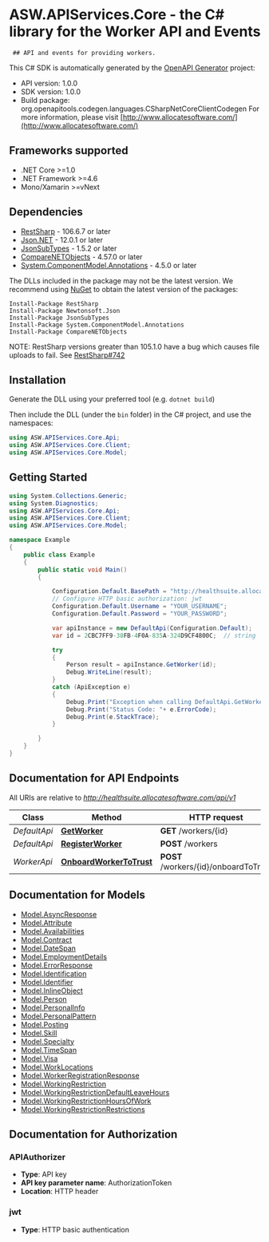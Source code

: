 # ASW.APIServices.Core - the C# library for the Worker API and Events

     ## API and events for providing workers. 

This C# SDK is automatically generated by the [OpenAPI Generator](https://openapi-generator.tech) project:

- API version: 1.0.0
- SDK version: 1.0.0
- Build package: org.openapitools.codegen.languages.CSharpNetCoreClientCodegen
    For more information, please visit [http://www.allocatesoftware.com/](http://www.allocatesoftware.com/)

<a name="frameworks-supported"></a>
## Frameworks supported
- .NET Core >=1.0
- .NET Framework >=4.6
- Mono/Xamarin >=vNext

<a name="dependencies"></a>
## Dependencies

- [RestSharp](https://www.nuget.org/packages/RestSharp) - 106.6.7 or later
- [Json.NET](https://www.nuget.org/packages/Newtonsoft.Json/) - 12.0.1 or later
- [JsonSubTypes](https://www.nuget.org/packages/JsonSubTypes/) - 1.5.2 or later
- [CompareNETObjects](https://www.nuget.org/packages/CompareNETObjects) - 4.57.0 or later
- [System.ComponentModel.Annotations](https://www.nuget.org/packages/System.ComponentModel.Annotations) - 4.5.0 or later

The DLLs included in the package may not be the latest version. We recommend using [NuGet](https://docs.nuget.org/consume/installing-nuget) to obtain the latest version of the packages:
```
Install-Package RestSharp
Install-Package Newtonsoft.Json
Install-Package JsonSubTypes
Install-Package System.ComponentModel.Annotations
Install-Package CompareNETObjects
```

NOTE: RestSharp versions greater than 105.1.0 have a bug which causes file uploads to fail. See [RestSharp#742](https://github.com/restsharp/RestSharp/issues/742)

<a name="installation"></a>
## Installation
Generate the DLL using your preferred tool (e.g. `dotnet build`)

Then include the DLL (under the `bin` folder) in the C# project, and use the namespaces:
```csharp
using ASW.APIServices.Core.Api;
using ASW.APIServices.Core.Client;
using ASW.APIServices.Core.Model;
```
<a name="getting-started"></a>
## Getting Started

```csharp
using System.Collections.Generic;
using System.Diagnostics;
using ASW.APIServices.Core.Api;
using ASW.APIServices.Core.Client;
using ASW.APIServices.Core.Model;

namespace Example
{
    public class Example
    {
        public static void Main()
        {

            Configuration.Default.BasePath = "http://healthsuite.allocatesoftware.com/api/v1";
            // Configure HTTP basic authorization: jwt
            Configuration.Default.Username = "YOUR_USERNAME";
            Configuration.Default.Password = "YOUR_PASSWORD";

            var apiInstance = new DefaultApi(Configuration.Default);
            var id = 2CBC7FF9-38FB-4F0A-835A-324D9CF4800C;  // string | The ID of the worker

            try
            {
                Person result = apiInstance.GetWorker(id);
                Debug.WriteLine(result);
            }
            catch (ApiException e)
            {
                Debug.Print("Exception when calling DefaultApi.GetWorker: " + e.Message );
                Debug.Print("Status Code: "+ e.ErrorCode);
                Debug.Print(e.StackTrace);
            }

        }
    }
}
```

<a name="documentation-for-api-endpoints"></a>
## Documentation for API Endpoints

All URIs are relative to *http://healthsuite.allocatesoftware.com/api/v1*

Class | Method | HTTP request | Description
------------ | ------------- | ------------- | -------------
*DefaultApi* | [**GetWorker**](docs/DefaultApi.md#getworker) | **GET** /workers/{id} | 
*DefaultApi* | [**RegisterWorker**](docs/DefaultApi.md#registerworker) | **POST** /workers | 
*WorkerApi* | [**OnboardWorkerToTrust**](docs/WorkerApi.md#onboardworkertotrust) | **POST** /workers/{id}/onboardToTrust | 


<a name="documentation-for-models"></a>
## Documentation for Models

 - [Model.AsyncResponse](docs/AsyncResponse.md)
 - [Model.Attribute](docs/Attribute.md)
 - [Model.Availabilities](docs/Availabilities.md)
 - [Model.Contract](docs/Contract.md)
 - [Model.DateSpan](docs/DateSpan.md)
 - [Model.EmploymentDetails](docs/EmploymentDetails.md)
 - [Model.ErrorResponse](docs/ErrorResponse.md)
 - [Model.Identification](docs/Identification.md)
 - [Model.Identifier](docs/Identifier.md)
 - [Model.InlineObject](docs/InlineObject.md)
 - [Model.Person](docs/Person.md)
 - [Model.PersonalInfo](docs/PersonalInfo.md)
 - [Model.PersonalPattern](docs/PersonalPattern.md)
 - [Model.Posting](docs/Posting.md)
 - [Model.Skill](docs/Skill.md)
 - [Model.Specialty](docs/Specialty.md)
 - [Model.TimeSpan](docs/TimeSpan.md)
 - [Model.Visa](docs/Visa.md)
 - [Model.WorkLocations](docs/WorkLocations.md)
 - [Model.WorkerRegistrationResponse](docs/WorkerRegistrationResponse.md)
 - [Model.WorkingRestriction](docs/WorkingRestriction.md)
 - [Model.WorkingRestrictionDefaultLeaveHours](docs/WorkingRestrictionDefaultLeaveHours.md)
 - [Model.WorkingRestrictionHoursOfWork](docs/WorkingRestrictionHoursOfWork.md)
 - [Model.WorkingRestrictionRestrictions](docs/WorkingRestrictionRestrictions.md)


<a name="documentation-for-authorization"></a>
## Documentation for Authorization

<a name="APIAuthorizer"></a>
### APIAuthorizer

- **Type**: API key
- **API key parameter name**: AuthorizationToken
- **Location**: HTTP header

<a name="jwt"></a>
### jwt

- **Type**: HTTP basic authentication

